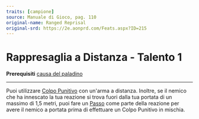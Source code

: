 ```yaml
---
traits: [campione]
source: Manuale di Gioco, pag. 110
original-name: Ranged Reprisal
original-srd: https://2e.aonprd.com/Feats.aspx?ID=215
---
```


# Rappresaglia a Distanza - Talento 1

**Prerequisiti** [causa del paladino](/classi/campione/cause/paladino)

---

Puoi utilizzare [Colpo Punitivo](/azioni/classe/colpo-punitivo) con un'arma a
distanza. Inoltre, se il nemico che ha innescato la tua reazione si trova fuori
dalla tua portata di un massimo di 1,5 metri, puoi fare un
[Passo](/azioni/base/passo) come parte della reazione per avere il nemico a
portata prima di effettuare un Colpo Punitivo in mischia.
